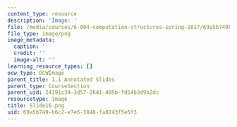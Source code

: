 ```yaml
---
content_type: resource
description: 'Image: '
file: /media/courses/6-004-computation-structures-spring-2017/69a5b749b6c2e7e53846fa8243f5e5f3_Slide16.png
file_type: image/png
image_metadata:
  caption: ''
  credit: ''
  image-alt: ''
learning_resource_types: []
ocw_type: OCWImage
parent_title: 1.1 Annotated Slides
parent_type: CourseSection
parent_uid: 24191c34-3d57-2641-409b-fd54b3d9b2dc
resourcetype: Image
title: Slide16.png
uid: 69a5b749-b6c2-e7e5-3846-fa8243f5e5f3
---
```

